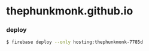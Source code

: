 # thephunkmonk.github.io

### deploy
```bash
$ firebase deploy --only hosting:thephunkmonk-7785d
```
